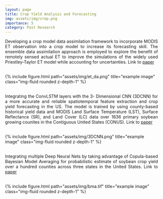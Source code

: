 ```yaml
---
layout: page
title: Crop Yield Analysis and Forecasting
img: assets/img/crop.png
importance: 5
category: Past Research
---
```


<p style="text-align: justify;"> Developing a crop model data assimilation framework to incorporate MODIS ET observation into a crop model to increase its forecasting skill. The ensemble data assimilation approach is employed to explore the benefit of remotely sensed actual ET to improve the simulations of the widely used Priestley-Taylor ET model while accounting for uncertainties. Link to <a href=" https://doi.org/10.1016/j.agrformet.2022.108982">paper</a><br><br>
<div class="row justify-content-sm-center">
    <div class="col-sm-10 mt-3 mt-md-0">
        {% include figure.html path="assets/img/et_da.png" title="example image" class="img-fluid rounded z-depth-1" %}
    </div>
</div>
<br>

<p style="text-align: justify;"> Integrating the ConvLSTM layers with the 3- Dimensional CNN (3DCNN) for a more accurate and reliable spatiotemporal feature extraction and crop yield forecasting in the US. The model is trained by using county-based historical yield data and MODIS Land Surface Temperature (LST), Surface Reflectance (SR), and Land Cover (LC) data over 1836 primary soybean growing counites in the Contiguous United States (CONUS). Link to <a href=" https://doi.org/10.1016/j.eswa.2021.115511">paper</a><br><br>
<div class="row justify-content-sm-center">
    <div class="col-sm-10 mt-3 mt-md-0">
        {% include figure.html path="assets/img/3DCNN.png" title="example image" class="img-fluid rounded z-depth-1" %}
    </div>
</div>
<br>

<p style="text-align: justify;"> Integrating multiple Deep Neural Nets by taking advantage of Copula-based Bayesian Model Averaging for probabilistic estimate of soybean crop yield over a hundred counties across three states in the United States. Link to <a href=" https://doi.org/10.1016/j.agrformet.2021.108773">paper</a><br><br>
<div class="row justify-content-sm-center">
    <div class="col-sm-10 mt-3 mt-md-0">
        {% include figure.html path="assets/img/bma.tif" title="example image" class="img-fluid rounded z-depth-1" %}
    </div>
</div>
<br>